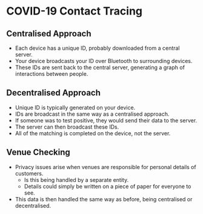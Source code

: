 # COVID-19 Contact Tracing

## Centralised Approach

- Each device has a unique ID, probably downloaded from a central server.
- Your device broadcasts your ID over Bluetooth to surrounding devices.
- These IDs are sent back to the central server, generating a graph of interactions between people.

## Decentralised Approach

- Unique ID is typically generated on your device.
- IDs are broadcast in the same way as a centralised approach.
- If someone was to test positive, they would send their data to the server.
- The server can then broadcast these IDs.
- All of the matching is completed on the device, not the server.

## Venue Checking

- Privacy issues arise when venues are responsible for personal details of customers.
  - Is this being handled by a separate entity.
  - Details could simply be written on a piece of paper for everyone to see.
- This data is then handled the same way as before, being centralised or decentralised.

